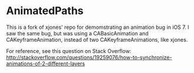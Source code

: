 AnimatedPaths
=============

This is a fork of xjones' repo for demomstrating an animation bug in iOS 7. I saw the same bug, but was using a CABasicAnimation and 
CAKeyframeAnimation, instead of two CAKeyframeAnimations, like xjones.

For reference, see this question on Stack Overflow: http://stackoverflow.com/questions/19259076/how-to-synchronize-animations-of-2-different-layers


